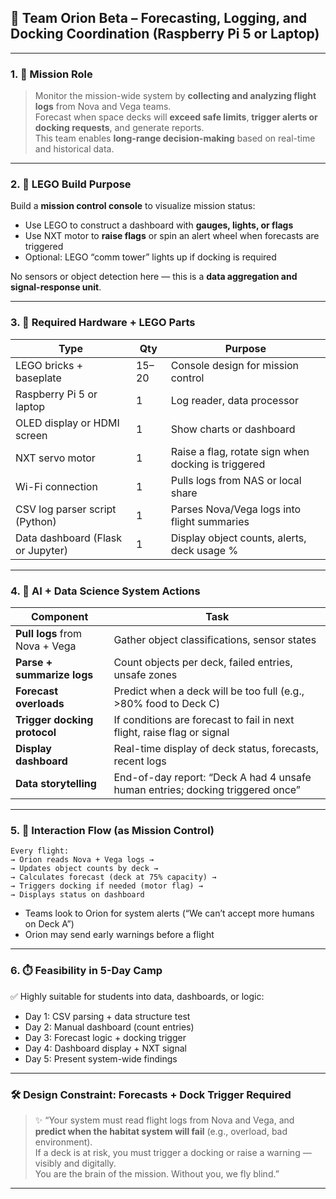
## 📡 Team Orion Beta – Forecasting, Logging, and Docking Coordination (Raspberry Pi 5 or Laptop)

---

### 1. 🎯 **Mission Role**  
> Monitor the mission-wide system by **collecting and analyzing flight logs** from Nova and Vega teams.  
Forecast when space decks will **exceed safe limits**, **trigger alerts or docking requests**, and generate reports.  
This team enables **long-range decision-making** based on real-time and historical data.

---

### 2. 🧱 **LEGO Build Purpose**  
Build a **mission control console** to visualize mission status:
- Use LEGO to construct a dashboard with **gauges, lights, or flags**
- Use NXT motor to **raise flags** or spin an alert wheel when forecasts are triggered
- Optional: LEGO “comm tower” lights up if docking is required

No sensors or object detection here — this is a **data aggregation and signal-response unit**.

---

### 3. 🧰 **Required Hardware + LEGO Parts**

| Type | Qty | Purpose |
|------|-----|---------|
| LEGO bricks + baseplate | 15–20 | Console design for mission control |
| Raspberry Pi 5 or laptop | 1 | Log reader, data processor |
| OLED display or HDMI screen | 1 | Show charts or dashboard |
| NXT servo motor | 1 | Raise a flag, rotate sign when docking is triggered |
| Wi-Fi connection | 1 | Pulls logs from NAS or local share |
| CSV log parser script (Python) | 1 | Parses Nova/Vega logs into flight summaries |
| Data dashboard (Flask or Jupyter) | 1 | Display object counts, alerts, deck usage %

---

### 4. 🧪 **AI + Data Science System Actions**

| Component | Task |
|----------|------|
| **Pull logs** from Nova + Vega | Gather object classifications, sensor states |
| **Parse + summarize logs** | Count objects per deck, failed entries, unsafe zones |
| **Forecast overloads** | Predict when a deck will be too full (e.g., >80% food to Deck C) |
| **Trigger docking protocol** | If conditions are forecast to fail in next flight, raise flag or signal |
| **Display dashboard** | Real-time display of deck status, forecasts, recent logs |
| **Data storytelling** | End-of-day report: “Deck A had 4 unsafe human entries; docking triggered once”

---

### 5. 🔁 **Interaction Flow (as Mission Control)**

```plaintext
Every flight:
→ Orion reads Nova + Vega logs →
→ Updates object counts by deck →
→ Calculates forecast (deck at 75% capacity) →
→ Triggers docking if needed (motor flag) →
→ Displays status on dashboard
```

- Teams look to Orion for system alerts (“We can’t accept more humans on Deck A”)
- Orion may send early warnings before a flight

---

### 6. ⏱️ **Feasibility in 5-Day Camp**

✅ Highly suitable for students into data, dashboards, or logic:
- Day 1: CSV parsing + data structure test
- Day 2: Manual dashboard (count entries)
- Day 3: Forecast logic + docking trigger
- Day 4: Dashboard display + NXT signal
- Day 5: Present system-wide findings

---

### 🛠️ **Design Constraint: Forecasts + Dock Trigger Required**

> ✨ “Your system must read flight logs from Nova and Vega, and **predict when the habitat system will fail** (e.g., overload, bad environment).  
If a deck is at risk, you must trigger a docking or raise a warning — visibly and digitally.  
You are the brain of the mission. Without you, we fly blind.”

---
